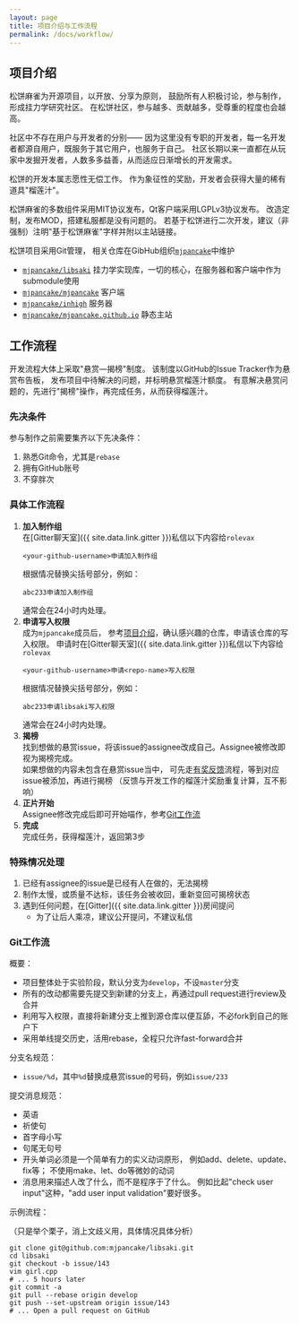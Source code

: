 ```yaml
---
layout: page
title: 项目介绍与工作流程
permalink: /docs/workflow/
---
```


## <a name="intro"></a>项目介绍

松饼麻雀为开源项目，以开放、分享为原则，
鼓励所有人积极讨论，参与制作，形成挂力学研究社区。
在松饼社区，参与越多、贡献越多，受尊重的程度也会越高。

社区中不存在用户与开发者的分别——
因为这里没有专职的开发者，每一名开发者都源自用户，既服务于其它用户，也服务于自己。
社区长期以来一直都在从玩家中发掘开发者，人数多多益善，从而适应日渐增长的开发需求。

松饼的开发本属志愿性无偿工作。
作为象征性的奖励，开发者会获得大量的稀有道具"榴莲汁"。

松饼麻雀的多数组件采用MIT协议发布，Qt客户端采用LGPLv3协议发布。
改造定制，发布MOD，搭建私服都是没有问题的。
若基于松饼进行二次开发，建议（非强制）注明"基于松饼麻雀"字样并附以主站链接。

松饼项目采用Git管理，
相关仓库在GibHub组织[`mjpancake`](https://github.com/mjpancake)中维护
- [`mjpancake/libsaki`](https://github.com/mjpancake/libsaki)
  挂力学实现库，一切的核心，在服务器和客户端中作为submodule使用
- [`mjpancake/mjpancake`](https://github.com/mjpancake/mjpancake)
  客户端
- [`mjpancake/inhigh`](https://github.com/mjpancake/inhigh)
  服务器
- [`mjpancake/mjpancake.github.io`](https://github.com/mjpancake/mjpancake.github.io)
  静态主站

## 工作流程

开发流程大体上采取"悬赏—揭榜"制度。
该制度以GitHub的Issue Tracker作为悬赏布告板，
发布项目中待解决的问题，并标明悬赏榴莲汁额度。
有意解决悬赏问题的，先进行"揭榜"操作，再完成任务，从而获得榴莲汁。

### 先决条件

参与制作之前需要集齐以下先决条件：
1. 熟悉Git命令，尤其是`rebase`
1. 拥有GitHub账号
1. 不穿胖次

### 具体工作流程

1. __加入制作组__  
   在[Gitter聊天室]({{ site.data.link.gitter }})私信以下内容给`rolevax`
   ```
   <your-github-username>申请加入制作组
   ```
   根据情况替换尖括号部分，例如：
   ```
   abc233申请加入制作组
   ```
   通常会在24小时内处理。
2. __申请写入权限__  
   成为`mjpancake`成员后，
   参考[项目介绍](#intro)，确认感兴趣的仓库，申请该仓库的写入权限。
   申请时在[Gitter聊天室]({{ site.data.link.gitter }})私信以下内容给`rolevax`
   ```
   <your-github-username>申请<repo-name>写入权限
   ```
   根据情况替换尖括号部分，例如：
   ```
   abc233申请libsaki写入权限
   ```
   通常会在24小时内处理。
3. __揭榜__  
   找到想做的悬赏issue，将该issue的assignee改成自己。Assignee被修改即视为揭榜完成。  
   如果想做的内容未包含在悬赏issue当中，
   可先走[有奖反馈](/feedback/)流程，等到对应issue被添加，再进行揭榜
   （反馈与开发工作的榴莲汁奖励重复计算，互不影响）
4. __正片开始__  
   Assignee修改完成后即可开始喵作，参考[Git工作流](#git)
5. __完成__  
   完成任务，获得榴莲汁，返回第3步

### 特殊情况处理
1. 已经有assignee的issue是已经有人在做的，无法揭榜
1. 制作太慢，或质量不达标，该任务会被收回，重新变回可揭榜状态
1. 遇到任何问题，在[Gitter]({{ site.data.link.gitter }})房间提问
    - 为了让后人乘凉，建议公开提问，不建议私信

### <a name="git"></a>Git工作流

概要：
- 项目整体处于实验阶段，默认分支为`develop`，不设`master`分支
- 所有的改动都需要先提交到新建的分支上，再通过pull request进行review及合并
- 利用写入权限，直接将新建分支上推到源仓库以便互舔，不必fork到自己的账户下
- 采用单线提交历史，活用rebase，全程只允许fast-forward合并

分支名规范：
- `issue/%d`，其中`%d`替换成悬赏issue的号码，例如`issue/233`

提交消息规范：
- 英语
- 祈使句
- 首字母小写
- 句尾无句号
- 开头单词必须是一个简单有力的实义动词原形，
  例如add、delete、update、fix等；
  不使用make、let、do等微妙的动词
- 消息用来描述人改了什么，而不是程序于了什么。
  例如比起"check user input"这种，"add user input validation"要好很多。

示例流程：

（只是举个栗子，消上文歧义用，具体情况具体分析）
```
git clone git@github.com:mjpancake/libsaki.git
cd libsaki
git checkout -b issue/143
vim girl.cpp
# ... 5 hours later
git commit -a
git pull --rebase origin develop
git push --set-upstream origin issue/143
# ... Open a pull request on GitHub
```


